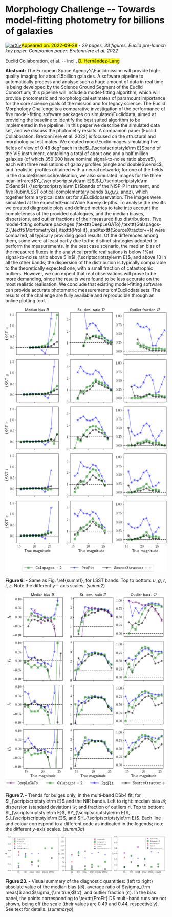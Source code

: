<div class="macros" style="visibility:hidden;">
$\newcommand{\ensuremath}{}$
$\newcommand{\xspace}{}$
$\newcommand{\object}[1]{\texttt{#1}}$
$\newcommand{\farcs}{{.}''}$
$\newcommand{\farcm}{{.}'}$
$\newcommand{\arcsec}{''}$
$\newcommand{\arcmin}{'}$
$\newcommand{\ion}[2]{#1#2}$
$\newcommand{\textsc}[1]{\textrm{#1}}$
$\newcommand{\hl}[1]{\textrm{#1}}$
$\newcommand{\sersics}{S\'ersic }$
$\newcommand{\bts}{{\rm b}/{\rm t} }$
$\newcommand{\bt}{{\rm b}/{\rm t}}$
$\newcommand{\btm}{{\rm b}/{\rm t}}$
$\newcommand{\sersic}{S\'ersic}$</div>

<div class="macros" style="visibility:hidden;">
$\newcommand{$\ensuremath$}{}$
$\newcommand{$\xspace$}{}$
$\newcommand{$\object$}[1]{\texttt{#1}}$
$\newcommand{$\farcs$}{{.}''}$
$\newcommand{$\farcm$}{{.}'}$
$\newcommand{$\arcsec$}{''}$
$\newcommand{$\arcmin$}{'}$
$\newcommand{$\ion$}[2]{#1#2}$
$\newcommand{$\textsc$}[1]{\textrm{#1}}$
$\newcommand{$\hl$}[1]{\textrm{#1}}$
$\newcommand{$\sersics$}{S\'ersic }$
$\newcommand{$\bts$}{{\rm b}/{\rm t} }$
$\newcommand{$\bt$}{{\rm b}/{\rm t}}$
$\newcommand{$\bt$m}{{\rm b}/{\rm t}}$
$\newcommand{$\sersic$}{S\'ersic}$</div>



<div id="title">

#  Morphology Challenge -- Towards model-fitting photometry for billions of galaxies

</div>
<div id="comments">

[![arXiv](https://img.shields.io/badge/arXiv-2209.12906-b31b1b.svg)](https://arxiv.org/abs/2209.12906)<mark>Appeared on: 2022-09-28</mark> - _29 pages, 33 figures. Euclid pre-launch key paper. Companion paper: Bretonniere et al. 2022_

</div>
<div id="authors">

Euclid Collaboration, et al. -- incl., <mark><mark>D. Hernández-Lang</mark></mark>

</div>
<div id="abstract">

**Abstract:** The European Space Agency's\Euclidmission will provide high-quality imaging for about$1.5$billion galaxies. A software pipeline to automatically process and analyse such a huge amount of data in real time is being developed by the Science Ground Segment of the Euclid Consortium; this pipeline will include a model-fitting algorithm, which will provide photometric and morphological estimates of paramount importance for the core science goals of the mission and for legacy science.   The Euclid Morphology Challenge is a comparative investigation of the performance of five model-fitting software packages on simulated\Eucliddata, aimed at providing the baseline to identify the best suited algorithm to be implemented in the pipeline. In this paper we describe the simulated data set, and we discuss the photometry results. A companion paper (Euclid Collaboration: Bretonni\`ere et al. 2022) is focused on the structural and morphological estimates.   We created mock\Euclidimages simulating five fields of view of 0.48 deg$^2$each in the$I_{\scriptscriptstyle\rm E}$band of the VIS instrument, containing a total of about one and a half million galaxies (of which 350 000 have nominal signal-to-noise ratio above$5$), each with three realisations of galaxy profiles (single and double$\sersic$, and `realistic' profiles obtained with a neural network); for one of the fields in the double$\sersics$realisation, we also simulated images for the three near-infrared$Y_{\scriptscriptstyle\rm E}$,$J_{\scriptscriptstyle\rm E}$and$H_{\scriptscriptstyle\rm E}$bands of the NISP-P instrument, and five Rubin/LSST optical complementary bands ($u$,$g$,$r$,$i$, and$z$), which together form a typical data set for a\Euclidobservation. The images were simulated at the expected\EuclidWide Survey depths. To analyse the results we created diagnostic plots and defined metrics to take into account the completeness of the provided catalogues, and the median biases, dispersions, and outlier fractions of their measured flux distributions.   Five model-fitting software packages (\texttt{DeepLeGATo},\texttt{Galapagos-2},\texttt{Morfometryka},\texttt{ProFit}, and\texttt{SourceXtractor++}) were compared, all typically providing good results. Of the differences among them, some were  at least partly due to the distinct strategies adopted to perform the measurements. In the best case scenario, the median bias of the measured fluxes in the analytical profile realisations is below 1\%at signal-to-noise ratio above 5 in$I_{\scriptscriptstyle\rm E}$, and above 10 in all the other bands; the dispersion of the distribution is typically comparable to the theoretically expected one, with a small fraction of catastrophic outliers. However, we can expect that real observations will prove to be more demanding, since the results were found to be less accurate on the most realistic realisation.   We conclude that existing model-fitting software can provide accurate photometric measurements on\Eucliddata sets. The results of the challenge are fully available and reproducible through an online plotting tool.

</div>

<div id="div_fig1">

<img src="tmp_2209.12906/./figs/results/totglob_multiband2.png" alt="Fig6" width="100%"/>

**Figure 6. -** Same as Fig. \ref{summ1}, for LSST bands. Top to bottom: $u$, $g$, $r$, $i$, $z$. Note the different $y$-- axis scales. (*summ2*)

</div>
<div id="div_fig2">

<img src="tmp_2209.12906/./figs/results/totglob_multiband1_B.png" alt="Fig7" width="100%"/>

**Figure 7. -** Trends for bulges only, in the multi-band DSb4 fit, for $I_{\scriptscriptstyle\rm E}$ and the NIR bands. Left to right: median bias $\mathcal{B}$; dispersion (standard deviation) $\mathcal{D}$; and fraction of outliers $\mathcal{O}$. Top to bottom: $I_{\scriptscriptstyle\rm E}$, $Y_{\scriptscriptstyle\rm E}$, $J_{\scriptscriptstyle\rm E}$, and $H_{\scriptscriptstyle\rm E}$. Each line and colour correspond to a different code as indicated in the legends; note the different $y$-axis scales. (*summ3a*)

</div>
<div id="div_fig3">

<img src="tmp_2209.12906/./figs/results/summary_aB.png" alt="Fig23.1" width="33%"/><img src="tmp_2209.12906/./figs/results/summary_aD.png" alt="Fig23.2" width="33%"/><img src="tmp_2209.12906/./figs/results/summary_aO.png" alt="Fig23.3" width="33%"/>

**Figure 23. -** Visual summary of the diagnostic quantities: (left to right) absolute value of the median bias ($\mathcal{B}$), average ratio of $\sigma_{\rm meas}$ and $\sigma_{\rm true}$($\mathcal{D}$), and outlier fraction ($\mathcal{O}$). In the bias panel, the points corresponding to \texttt{ProFit} DS multi-band runs are not shown, being off the scale (their values are 0.49 and 0.44, respectively). See text for details. (*summaryb*)

</div>